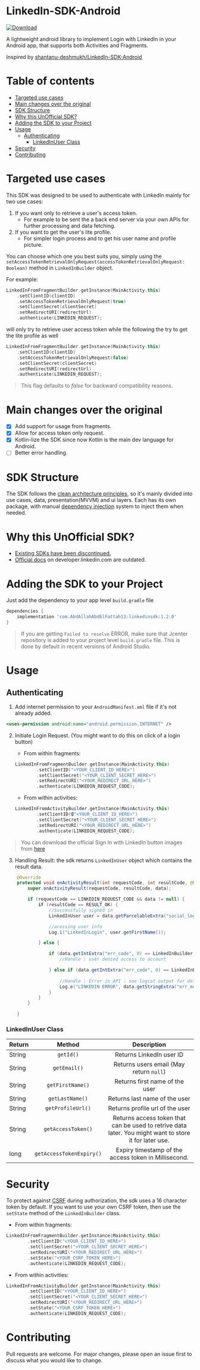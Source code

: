 # LinkedIn-SDK-Android
[ ![Download](https://api.bintray.com/packages/abdallahabdelfattah13/maven/linkedin-sdk/images/download.svg?version=1.2.0) ](https://bintray.com/abdallahabdelfattah13/maven/linkedin-sdk/1.2.0/link)

A lightweight android library to implement Login with LinkedIn in your Android app, that supports both Activities and Fragments.

Inspired by [shantanu-deshmukh/LinkedIn-SDK-Android](https://github.com/shantanu-deshmukh/LinkedIn-SDK-Android)


Table of contents
=================
- [Targeted use cases](#Targeted-use-cases)
- [Main changes over the original](#Main-changes-over-the-original)
- [SDK Structure](#SDK-Structure)
- [Why this UnOfficial SDK?](#why-this-unofficial-sdk-)
- [Adding the SDK to your Project](#adding-the-sdk-to-your-project)
- [Usage](#usage)
  * [Authenticating](#authenticating)
    + [LinkedInUser Class](#linkedinuser-class)
- [Security](#security)
- [Contributing](#contributing)


Targeted use cases
========================
This SDK was designed to be used to authenticate with LinkedIn mainly for two use cases:
1. If you want only to retrieve a user's access token.
    * For example to be sent the a back end server via your own APIs for further processing and data fetching.
2. If you want to get the user's lite profile.
    * For simpler login process and to get his user name and profile picture.

You can choose which one you best suits you, simply using the `setAccessTokenRetrievalOnlyRequest(accessTokenRetrievalOnlyRequest: Boolean)` method in `LinkedInBuilder` object.

For example:
```Kotlin
LinkedInFromFragmentBuilder.getInstance(MainActivity.this)
    .setClientID(clientID)
    .setAccessTokenRetrievalOnlyRequest(true)
    .setClientSecret(clientSecret)
    .setRedirectURI(redirectUrl)
    .authenticate(LINKEDIN_REQUEST);
```
will only try to retrieve user access token while the following the try to get the lite profile as well
```Kotlin
LinkedInFromFragmentBuilder.getInstance(MainActivity.this)
    .setClientID(clientID)
    .setAccessTokenRetrievalOnlyRequest(false)
    .setClientSecret(clientSecret)
    .setRedirectURI(redirectUrl)
    .authenticate(LINKEDIN_REQUEST);
```
> This flag defaults to *false* for backward compatibility reasons.


Main changes over the original
========================
- [x] Add support for usage from fragments.
- [x] Allow for access token only request.
- [x] Kotlin-lize the SDK since now Kotlin is the main dev language for Android.
- [ ] Better error handling.

SDK Structure 
========================
The SDK follows the [clean architecture principles](https://five.agency/android-architecture-part-1-every-new-beginning-is-hard/), so it's mainly divided into use cases, data, presentation(MVVM) and ui layers. Each has its own package, with manual [dependency injection](https://en.wikipedia.org/wiki/Dependency_injection) system to inject them when needed.

Why this UnOfficial SDK?
========================
* [Existing SDKs have been discontinued.](https://engineering.linkedin.com/blog/2018/12/developer-program-updates)
* [Official docs](https://developer.linkedin.com/docs/android-sdk-auth) on developer.linkedin.com are outdated. 

Adding the SDK to your Project
===============================
Just add the dependency to your app level `build.gradle` file

```gradle
dependencies {
    implementation 'com.AbdAllahAbdElFattah13:linkedinsdk:1.2.0'
}
```

> If you are getting `Failed to resolve` ERROR, make sure that Jcenter repository is added to your project level `build.gradle` file. This is done by default in recent versions of Android Studio.

Usage
=====

Authenticating
--------------

1. Add internet permission to your `AndroidManifest.xml` file if it's not already added.

```xml
<uses-permission android:name="android.permission.INTERNET" />
```

2. Initiate Login Request. (You might want to do this on click of a login button)
    * From within fragments:
    ```Kotlin
    LinkedInFromFragmentBuilder.getInstance(MainActivity.this)
            .setClientID("<YOUR_CLIENT_ID_HERE>")
            .setClientSecret("<YOUR_CLIENT_SECRET_HERE>")
            .setRedirectURI("<YOUR_REDIRECT_URL_HERE>")
            .authenticate(LINKEDIN_REQUEST_CODE);
    ```

    * From within activities:
    ```Kotlin
    LinkedInFromActivityBuilder.getInstance(MainActivity.this)
            .setClientID(Œ"<YOUR_CLIENT_ID_HERE>")
            .setClientSecret("<YOUR_CLIENT_SECRET_HERE>")
            .setRedirectURI("<YOUR_REDIRECT_URL_HERE>")
            .authenticate(LINKEDIN_REQUEST_CODE);
    ```
> You can download the official Sign In with LinkedIn button images from [here](https://content.linkedin.com/content/dam/developer/branding/signin_with_linkedin-buttons.zip)

3. Handling Result: the sdk returns `LinkedInUser` object which contains the result data.

```Java
    @Override
    protected void onActivityResult(int requestCode, int resultCode, @Nullable Intent data) {
        super.onActivityResult(requestCode, resultCode, data);

        if (requestCode == LINKEDIN_REQUEST_CODE && data != null) {
            if (resultCode == RESULT_OK) {
                //Successfully signed in
                LinkedInUser user = data.getParcelableExtra("social_login");

                //acessing user info
                Log.i("LinkedInLogin", user.getFirstName());

            } else {

                if (data.getIntExtra("err_code", 0) == LinkedInBuilder.ERROR_USER_DENIED) {
                    //Handle : user denied access to account

                } else if (data.getIntExtra("err_code", 0) == LinkedInBuilder.ERROR_FAILED) {
                    
                    //Handle : Error in API : see logcat output for details
                    Log.e("LINKEDIN ERROR", data.getStringExtra("err_message"));
                }
            }
        }

    }

```


### LinkedInUser Class
|  Return       |  Method          | Description |
| ------------- |:-------------:|:-------------:|
| String    | `getId()` | Returns LinkedIn user ID |
| String    | `getEmail()`      | Returns users email (May return `null`)  |
| String    | `getFirstName()`      | Returns first name of the user|
| String    | `getLastName()`      | Returns last name of the user|
| String    | `getProfileUrl()`      | Returns profile url of the user|
| String    | `getAccessToken()`      | Returns access token that can be used to retrive data later. You might want to store it for later use.|
| long      | `getAccessTokenExpiry()`      | Expiry timestamp of the access token in Millisecond. |



Security
========
To protect against [CSRF](https://en.wikipedia.org/wiki/Cross-site_request_forgery) during authorization, the sdk uses a 16 character token by default. If you want to use your own CSRF token, then use the `setState` method of the `LinkedInBuilder` class.

* From within fragments:
```Kotlin
LinkedInFromFragmentBuilder.getInstance(MainActivity.this)
        .setClientID("<YOUR_CLIENT_ID_HERE>")
        .setClientSecret("<YOUR_CLIENT_SECRET_HERE>")
        .setRedirectURI("<YOUR_REDIRECT_URL_HERE>")
        .setState("<YOUR_CSRF_TOKEN_HERE>")
        .authenticate(LINKEDIN_REQUEST_CODE);
```

* From within activities:
```Kotlin
LinkedInFromActivityBuilder.getInstance(MainActivity.this)
        .setClientID("<YOUR_CLIENT_ID_HERE>")
        .setClientSecret("<YOUR_CLIENT_SECRET_HERE>")
        .setRedirectURI("<YOUR_REDIRECT_URL_HERE>")
        .setState("<YOUR_CSRF_TOKEN_HERE>")
        .authenticate(LINKEDIN_REQUEST_CODE);
```

Contributing
============
Pull requests are welcome. For major changes, please open an issue first to discuss what you would like to change.
